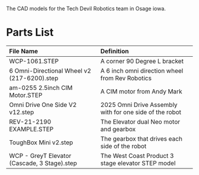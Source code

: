 The CAD models for the Tech Devil Robotics team in Osage iowa.
 
# Parts List

| File Name | Definition |
| :--- | :--- |
| WCP-1061.STEP | A corner 90 Degree L bracket |
| 6 Omni-Directional Wheel v2 (217-6200).step | A 6 inch omni direction wheel from Rev Robotics |
| am-0255 2.5inch CIM Motor.STEP | A CIM motor from Andy Mark |
| Omni Drive One Side V2 v12.step | 2025 Omni Drive Assembly with for one side of the robot |
| REV-21-2190 EXAMPLE.STEP | The Elevator dual Neo motor and gearbox |
| ToughBox Mini v2.step | The gearbox that drives each side of the robot |
| WCP - GreyT Elevator (Cascade, 3 Stage).step | The West Coast Product 3 stage elevator STEP model |


